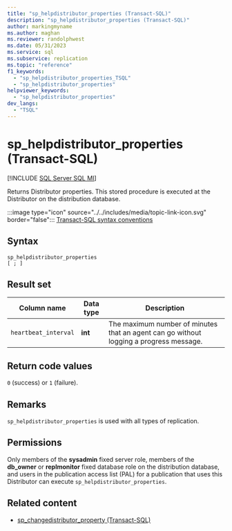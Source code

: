 ```yaml
---
title: "sp_helpdistributor_properties (Transact-SQL)"
description: "sp_helpdistributor_properties (Transact-SQL)"
author: markingmyname
ms.author: maghan
ms.reviewer: randolphwest
ms.date: 05/31/2023
ms.service: sql
ms.subservice: replication
ms.topic: "reference"
f1_keywords:
  - "sp_helpdistributor_properties_TSQL"
  - "sp_helpdistributor_properties"
helpviewer_keywords:
  - "sp_helpdistributor_properties"
dev_langs:
  - "TSQL"
---
```

# sp_helpdistributor_properties (Transact-SQL)

[!INCLUDE [SQL Server SQL MI](../../includes/applies-to-version/sql-asdbmi.md)]

Returns Distributor properties. This stored procedure is executed at the Distributor on the distribution database.

:::image type="icon" source="../../includes/media/topic-link-icon.svg" border="false"::: [Transact-SQL syntax conventions](../../t-sql/language-elements/transact-sql-syntax-conventions-transact-sql.md)

## Syntax

```syntaxsql
sp_helpdistributor_properties
[ ; ]
```

## Result set

| Column name | Data type | Description |
| --- | --- | --- |
| `heartbeat_interval` | **int** | The maximum number of minutes that an agent can go without logging a progress message. |

## Return code values

`0` (success) or `1` (failure).

## Remarks

`sp_helpdistributor_properties` is used with all types of replication.

## Permissions

Only members of the **sysadmin** fixed server role, members of the **db_owner** or **replmonitor** fixed database role on the distribution database, and users in the publication access list (PAL) for a publication that uses this Distributor can execute `sp_helpdistributor_properties`.

## Related content

- [sp_changedistributor_property (Transact-SQL)](sp-changedistributor-property-transact-sql.md)
